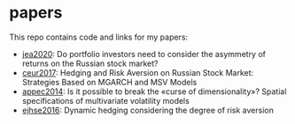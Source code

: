 # papers

This repo contains code and links for my papers:

* [jea2020](jea2020): Do portfolio investors need to consider the asymmetry of returns on the Russian stock market?
* [ceur2017](ceur2017): Hedging and Risk Aversion on Russian Stock Market: Strategies Based on MGARCH and MSV Models
* [appec2014](appec2014): Is it possible to break the «curse of dimensionality»? Spatial specifications of multivariate volatility models
* [ejhse2016](ejhse2016): Dynamic hedging considering the degree of risk aversion
